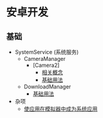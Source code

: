 # 安卓开发
## 基础
*   SystemService (系统服务)
    -   CameraManager 
        -   [Camera2]
            -   [相关概念](./Basics/CameraManager/)
            -   [基础用法](./Basics/SystemService/CameraManager/BasicUsage/Index.md)
    -   DownloadManager
        -   [基础用法](./Basics/SystemService/DownloadManager/BasicUsage/Index.md)
*   杂项
    *   [使应用在模拟器中成为系统应用](./Others/Using%20System%20app%20uid%20in%20Virtual%20Device%20for%20Applications.md)